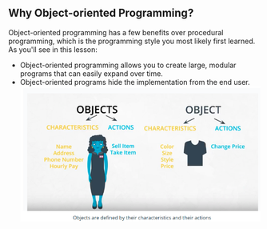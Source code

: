 ## Why Object-oriented Programming?
Object-oriented programming has a few benefits over procedural programming, which is the programming style you most likely first learned. As you'll see in this lesson:
* Object-oriented programming allows you to create large, modular programs that can easily expand over time.
* Object-oriented programs hide the implementation from the end user.
![oop](screenshots/oop_1.png "object-oriented programming")
